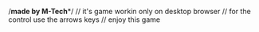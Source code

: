 /**************made by M-Tech***************/
// it's game workin only on desktop browser
// for the control use the arrows keys
// enjoy this game
